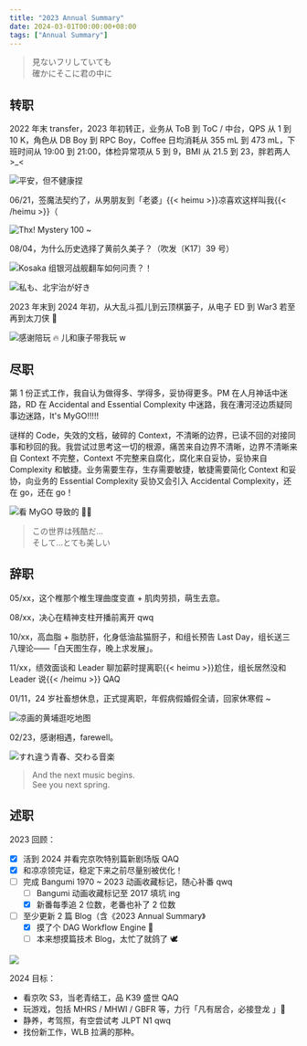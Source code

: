 ```yaml
---
title: "2023 Annual Summary"
date: 2024-03-01T00:00:00+08:00
tags: ["Annual Summary"]
---
```


> 見ないフリしていても \
> 確かにそこに君の中に

## 转职

2022 年末 transfer，2023 年初转正，业务从 ToB 到 ToC / 中台，QPS 从 1 到 10 K，角色从 DB Boy 到 RPC Boy，Coffee 日均消耗从 355 mL 到 473 mL，下班时间从 19:00 到 21:00，体检异常项从 5 到 9，BMI 从 21.5 到 23，胖若两人 >_<

![](/images/2023-annual-summary/01.jpg "平安，但不健康捏")

06/21，签魔法契约了，从男朋友到「老婆」{{< heimu >}}凉喜欢这样叫我{{< /heimu >}}（

![](/images/2023-annual-summary/02.jpg "Thx! Mystery 100 ~")

08/04，为什么历史选择了黄前久美子？（吹发〔K17〕39 号）

![](/images/2023-annual-summary/03.png "Kosaka 组银河战舰翻车如何问责？！")

![](/images/2023-annual-summary/04.jpg "私も、北宇治が好き")

2023 年末到 2024 年初，从大乱斗孤儿到云顶棋篓子，从电子 ED 到 War3 若至再到太刀侠 🦐

![](/images/2023-annual-summary/05.png "感谢陪玩 🔥 儿和康子带我玩 w")

## 尽职

第 1 份正式工作，我自认为做得多、学得多，妥协得更多。PM 在人月神话中迷路，RD 在 Accidental and Essential Complexity 中迷路，我在漕河泾边质疑同事边迷路，It's MyGO!!!!!

谜样的 Code，失效的文档，破碎的 Context，不清晰的边界，已读不回的对接同事和秒回的我。我尝试过思考这一切的根源，痛苦来自边界不清晰，边界不清晰来自 Context 不完整，Context 不完整来自腐化，腐化来自妥协，妥协来自 Complexity 和敏捷。业务需要生存，生存需要敏捷，敏捷需要简化 Context 和妥协，向业务的 Essential Complexity 妥协又会引入 Accidental Complexity，还在 go，还在 go！

![](/images/2023-annual-summary/06.jpg "看 MyGO 导致的 ☝🏻")

> この世界は残酷だ… \
> そして…とても美しい

## 辞职

05/xx，这个椎那个椎生理曲度变直 + 肌肉劳损，萌生去意。

08/xx，决心在精神支柱开播前离开 qwq

10/xx，高血脂 + 脂肪肝，化身低油盐猫厨子，和组长预告 Last Day，组长送三八理论——「白天图生存，晚上求发展」。

11/xx，绩效面谈和 Leader 聊加薪时提离职{{< heimu >}}尬住，组长居然没和 Leader 说{{< /heimu >}} QAQ

01/11，24 岁社畜想休息，正式提离职，年假病假婚假全请，回家休寒假 ~

![](/images/2023-annual-summary/07.jpg "凉画的黄埔逛吃地图")

02/23，感谢相遇，farewell。

![](/images/2023-annual-summary/08.jpg "すれ違う青春、交わる音楽")

> And the next music begins. \
> See you next spring.

## 述职

2023 回顾：

- [x] 活到 2024 并看完京吹特别篇新剧场版 QAQ
- [x] 和凉凉领完证，稳定下来之前尽量别被优化！
- [ ] 完成 Bangumi 1970 ~ 2023 动画收藏标记，随心补番 qwq
    - [ ] Bangumi 动画收藏标记至 2017 填坑 ing
    - [x] 新番每季追 2 位数，老番也补了 2 位数
- [ ] 至少更新 2 篇 Blog（含《2023 Annual Summary》
    - [x] 摸了个 DAG Workflow Engine 🦀
    - [ ] 本来想摸篇技术 Blog，太忙了就鸽了 🕊

[![](https://github-readme-stats.vercel.app/api/pin/?username=makisevon&repo=flow&show_owner=true&hide_border=true)](https://github.com/makisevon/flow)

2024 目标：

- 看京吹 S3，当老青结工，品 K39 盛世 QAQ
- 玩游戏，包括 MHRS / MHWI / GBFR 等，力行「凡有居合，必接登龙 」🦐
- 静养，考驾照，有空尝试考 JLPT N1 qwq
- 找份新工作，WLB 拉满的那种。

